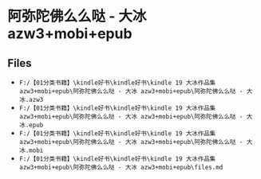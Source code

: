 # 阿弥陀佛么么哒 - 大冰 azw3+mobi+epub

## Files

- `F:/【01分类书籍】\kindle好书\kindle好书\kindle 19 大冰作品集 azw3+mobi+epub\阿弥陀佛么么哒 - 大冰 azw3+mobi+epub\阿弥陀佛么么哒 - 大冰.azw3`
- `F:/【01分类书籍】\kindle好书\kindle好书\kindle 19 大冰作品集 azw3+mobi+epub\阿弥陀佛么么哒 - 大冰 azw3+mobi+epub\阿弥陀佛么么哒 - 大冰.epub`
- `F:/【01分类书籍】\kindle好书\kindle好书\kindle 19 大冰作品集 azw3+mobi+epub\阿弥陀佛么么哒 - 大冰 azw3+mobi+epub\阿弥陀佛么么哒 - 大冰.mobi`
- `F:/【01分类书籍】\kindle好书\kindle好书\kindle 19 大冰作品集 azw3+mobi+epub\阿弥陀佛么么哒 - 大冰 azw3+mobi+epub\files.md`
